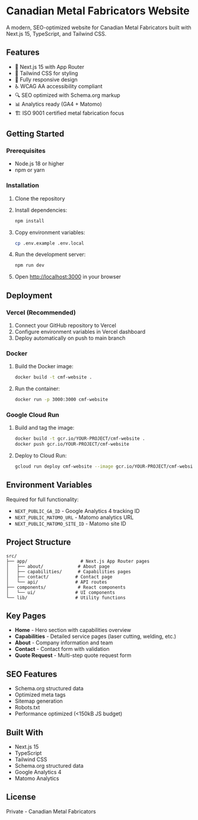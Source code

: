 # Canadian Metal Fabricators Website

A modern, SEO-optimized website for Canadian Metal Fabricators built with Next.js 15, TypeScript, and Tailwind CSS.

## Features

- 🚀 Next.js 15 with App Router
- 🎨 Tailwind CSS for styling
- 📱 Fully responsive design
- ♿ WCAG AA accessibility compliant
- 🔍 SEO optimized with Schema.org markup
- 📊 Analytics ready (GA4 + Matomo)
- 🏗️ ISO 9001 certified metal fabrication focus

## Getting Started

### Prerequisites

- Node.js 18 or higher
- npm or yarn

### Installation

1. Clone the repository
2. Install dependencies:
   ```bash
   npm install
   ```

3. Copy environment variables:
   ```bash
   cp .env.example .env.local
   ```

4. Run the development server:
   ```bash
   npm run dev
   ```

5. Open [http://localhost:3000](http://localhost:3000) in your browser

## Deployment

### Vercel (Recommended)

1. Connect your GitHub repository to Vercel
2. Configure environment variables in Vercel dashboard
3. Deploy automatically on push to main branch

### Docker

1. Build the Docker image:
   ```bash
   docker build -t cmf-website .
   ```

2. Run the container:
   ```bash
   docker run -p 3000:3000 cmf-website
   ```

### Google Cloud Run

1. Build and tag the image:
   ```bash
   docker build -t gcr.io/YOUR-PROJECT/cmf-website .
   docker push gcr.io/YOUR-PROJECT/cmf-website
   ```

2. Deploy to Cloud Run:
   ```bash
   gcloud run deploy cmf-website --image gcr.io/YOUR-PROJECT/cmf-website --platform managed
   ```

## Environment Variables

Required for full functionality:

- `NEXT_PUBLIC_GA_ID` - Google Analytics 4 tracking ID
- `NEXT_PUBLIC_MATOMO_URL` - Matomo analytics URL
- `NEXT_PUBLIC_MATOMO_SITE_ID` - Matomo site ID

## Project Structure

```
src/
├── app/                    # Next.js App Router pages
│   ├── about/             # About page
│   ├── capabilities/      # Capabilities pages
│   ├── contact/          # Contact page
│   └── api/              # API routes
├── components/            # React components
│   └── ui/               # UI components
└── lib/                  # Utility functions
```

## Key Pages

- **Home** - Hero section with capabilities overview
- **Capabilities** - Detailed service pages (laser cutting, welding, etc.)
- **About** - Company information and team
- **Contact** - Contact form with validation
- **Quote Request** - Multi-step quote request form

## SEO Features

- Schema.org structured data
- Optimized meta tags
- Sitemap generation
- Robots.txt
- Performance optimized (<150kB JS budget)

## Built With

- Next.js 15
- TypeScript
- Tailwind CSS
- Schema.org structured data
- Google Analytics 4
- Matomo Analytics

## License

Private - Canadian Metal Fabricators